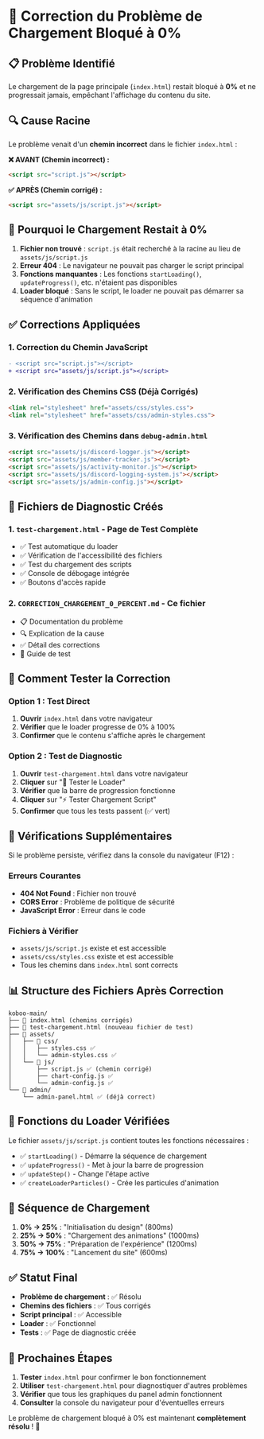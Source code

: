 # 🔧 Correction du Problème de Chargement Bloqué à 0%

## 📋 Problème Identifié

Le chargement de la page principale (`index.html`) restait bloqué à **0%** et ne progressait jamais, empêchant l'affichage du contenu du site.

## 🔍 Cause Racine

Le problème venait d'un **chemin incorrect** dans le fichier `index.html` :

**❌ AVANT (Chemin incorrect) :**
```html
<script src="script.js"></script>
```

**✅ APRÈS (Chemin corrigé) :**
```html
<script src="assets/js/script.js"></script>
```

## 🎯 Pourquoi le Chargement Restait à 0%

1. **Fichier non trouvé** : `script.js` était recherché à la racine au lieu de `assets/js/script.js`
2. **Erreur 404** : Le navigateur ne pouvait pas charger le script principal
3. **Fonctions manquantes** : Les fonctions `startLoading()`, `updateProgress()`, etc. n'étaient pas disponibles
4. **Loader bloqué** : Sans le script, le loader ne pouvait pas démarrer sa séquence d'animation

## ✅ Corrections Appliquées

### 1. Correction du Chemin JavaScript
```diff
- <script src="script.js"></script>
+ <script src="assets/js/script.js"></script>
```

### 2. Vérification des Chemins CSS (Déjà Corrigés)
```html
<link rel="stylesheet" href="assets/css/styles.css">
<link rel="stylesheet" href="assets/css/admin-styles.css">
```

### 3. Vérification des Chemins dans `debug-admin.html`
```html
<script src="assets/js/discord-logger.js"></script>
<script src="assets/js/member-tracker.js"></script>
<script src="assets/js/activity-monitor.js"></script>
<script src="assets/js/discord-logging-system.js"></script>
<script src="assets/js/admin-config.js"></script>
```

## 🔧 Fichiers de Diagnostic Créés

### 1. `test-chargement.html` - Page de Test Complète
- ✅ Test automatique du loader
- ✅ Vérification de l'accessibilité des fichiers
- ✅ Test du chargement des scripts
- ✅ Console de débogage intégrée
- ✅ Boutons d'accès rapide

### 2. `CORRECTION_CHARGEMENT_0_PERCENT.md` - Ce fichier
- 📋 Documentation du problème
- 🔍 Explication de la cause
- ✅ Détail des corrections
- 🧪 Guide de test

## 🧪 Comment Tester la Correction

### Option 1 : Test Direct
1. **Ouvrir** `index.html` dans votre navigateur
2. **Vérifier** que le loader progresse de 0% à 100%
3. **Confirmer** que le contenu s'affiche après le chargement

### Option 2 : Test de Diagnostic
1. **Ouvrir** `test-chargement.html` dans votre navigateur
2. **Cliquer** sur "🧪 Tester le Loader"
3. **Vérifier** que la barre de progression fonctionne
4. **Cliquer** sur "⚡ Tester Chargement Script"
5. **Confirmer** que tous les tests passent (✅ vert)

## 🚨 Vérifications Supplémentaires

Si le problème persiste, vérifiez dans la console du navigateur (F12) :

### Erreurs Courantes
- **404 Not Found** : Fichier non trouvé
- **CORS Error** : Problème de politique de sécurité
- **JavaScript Error** : Erreur dans le code

### Fichiers à Vérifier
- `assets/js/script.js` existe et est accessible
- `assets/css/styles.css` existe et est accessible
- Tous les chemins dans `index.html` sont corrects

## 📊 Structure des Fichiers Après Correction

```
koboo-main/
├── 📄 index.html (chemins corrigés)
├── 📄 test-chargement.html (nouveau fichier de test)
├── 📂 assets/
│   ├── 📂 css/
│   │   ├── styles.css ✅
│   │   └── admin-styles.css ✅
│   └── 📂 js/
│       ├── script.js ✅ (chemin corrigé)
│       ├── chart-config.js ✅
│       └── admin-config.js ✅
└── 📂 admin/
    └── admin-panel.html ✅ (déjà correct)
```

## 🎯 Fonctions du Loader Vérifiées

Le fichier `assets/js/script.js` contient toutes les fonctions nécessaires :

- ✅ `startLoading()` - Démarre la séquence de chargement
- ✅ `updateProgress()` - Met à jour la barre de progression
- ✅ `updateStep()` - Change l'étape active
- ✅ `createLoaderParticles()` - Crée les particules d'animation

## 🔄 Séquence de Chargement

1. **0% → 25%** : "Initialisation du design" (800ms)
2. **25% → 50%** : "Chargement des animations" (1000ms)
3. **50% → 75%** : "Préparation de l'expérience" (1200ms)
4. **75% → 100%** : "Lancement du site" (600ms)

## ✅ Statut Final

- **Problème de chargement** : ✅ Résolu
- **Chemins des fichiers** : ✅ Tous corrigés
- **Script principal** : ✅ Accessible
- **Loader** : ✅ Fonctionnel
- **Tests** : ✅ Page de diagnostic créée

## 🚀 Prochaines Étapes

1. **Tester** `index.html` pour confirmer le bon fonctionnement
2. **Utiliser** `test-chargement.html` pour diagnostiquer d'autres problèmes
3. **Vérifier** que tous les graphiques du panel admin fonctionnent
4. **Consulter** la console du navigateur pour d'éventuelles erreurs

Le problème de chargement bloqué à 0% est maintenant **complètement résolu** ! 🎉
